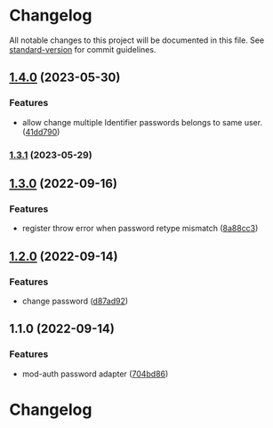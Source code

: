 # Changelog

All notable changes to this project will be documented in this file. See [standard-version](https://github.com/conventional-changelog/standard-version) for commit guidelines.

## [1.4.0](https://gitlab.com/kohanajs-adapters/stage1/auth-adapter/compare/v1.3.0...v1.4.0) (2023-05-30)


### Features

* allow change multiple Identifier passwords belongs to same user. ([41dd790](https://gitlab.com/kohanajs-adapters/stage1/auth-adapter/commit/41dd790774644ed8642a27514da342d16e6d16ab))

### [1.3.1](https://gitlab.com/kohanajs-adapters/stage1/auth-adapter/compare/v1.3.0...v1.3.1) (2023-05-29)

## [1.3.0](https://gitlab.com/kohanajs-adapters/stage1/auth-adapter/compare/v1.2.0...v1.3.0) (2022-09-16)


### Features

* register throw error when password retype mismatch ([8a88cc3](https://gitlab.com/kohanajs-adapters/stage1/auth-adapter/commit/8a88cc3b58c3292fe665e87fadab147277db572e))

## [1.2.0](https://gitlab.com/kohanajs-adapters/stage1/auth-adapter/compare/v1.1.0...v1.2.0) (2022-09-14)


### Features

* change password ([d87ad92](https://gitlab.com/kohanajs-adapters/stage1/auth-adapter/commit/d87ad9243a138fec4323f5fd239fe3871b74bdb6))

## 1.1.0 (2022-09-14)


### Features

* mod-auth password adapter ([704bd86](https://gitlab.com/kohanajs-adapters/stage1/auth-adapter/commit/704bd86ec4ff45308dcbc8af3337ddc01c8d9bbf))

# Changelog